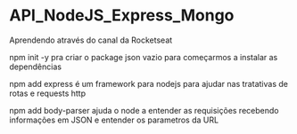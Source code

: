 # API_NodeJS_Express_Mongo
Aprendendo através do canal da Rocketseat


npm init -y 
pra criar o package json vazio para começarmos a instalar as dependências

npm add express
é um framework para nodejs para ajudar nas tratativas de rotas e requests http

npm add body-parser
ajuda o node a entender as requisições recebendo informações em JSON e entender os parametros da URL
